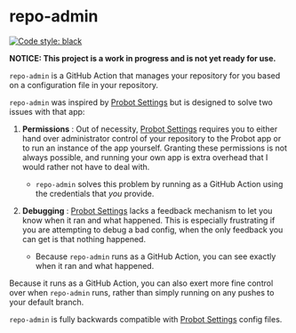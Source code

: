 # repo-admin

[![Code style: black](https://img.shields.io/badge/code%20style-black-000000.svg)](https://github.com/psf/black)

**NOTICE: This project is a work in progress and is not yet ready for use.**

`repo-admin` is a GitHub Action that manages your repository for you
based on a configuration file in your repository.

`repo-admin` was inspired by [Probot Settings]
but is designed to solve two issues with that app:

1. **Permissions** : Out of necessity,
   [Probot Settings] requires you to either
   hand over administrator control of your repository to the Probot app
   or to run an instance of the app yourself.
   Granting these permissions is not always possible,
   and running your own app is extra overhead that I would rather not have to deal with.

   * `repo-admin` solves this problem by running as a GitHub Action
     using the credentials that *you* provide.

1. **Debugging** : [Probot Settings] lacks a feedback mechanism to let you know
   when it ran and what happened.
   This is especially frustrating if you are attempting to debug a bad config,
   when the only feedback you can get is that nothing happened.

   * Because `repo-admin` runs as a GitHub Action,
     you can see exactly when it ran and what happened.


Because it runs as a GitHub Action,
you can also exert more fine control over when `repo-admin` runs,
rather than simply running on any pushes to your default branch.

`repo-admin` is fully backwards compatible with [Probot Settings] config files.


[Probot Settings]: https://probot.github.io/apps/settings/

